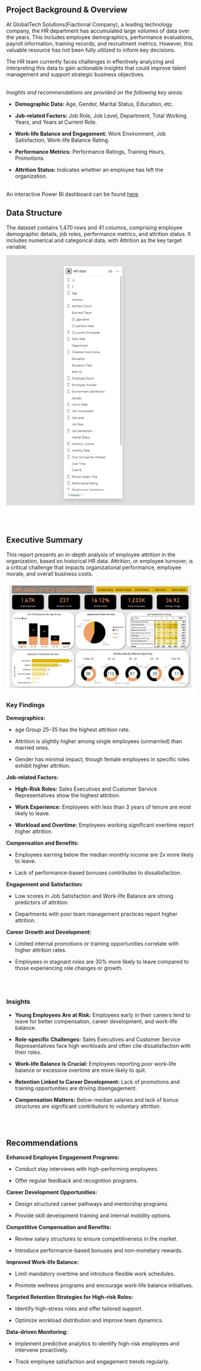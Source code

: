 ## Project Background & Overview

At GlobalTech Solutions(Fiactional Company), a leading technology company, the HR department has accumulated large volumes of data over the years. This includes employee demographics, performance evaluations, payroll information, training records, and recruitment metrics. However, this valuable resource has not been fully utilized to inform key decisions. 

The HR team currently faces challenges in effectively analyzing and interpreting this data to gain actionable insights that could improve talent management and support strategic business objectives.
<br><br>

*Insights and recommendations are provided on the following key areas.*

- **Demographic Data:** Age, Gender, Marital Status, Education, etc.

- **Job-related Factors:** Job Role, Job Level, Department, Total Working Years, and Years at Current Role.

- **Work-life Balance and Engagement:** Work Environment, Job Satisfaction, Work-life Balance Rating.

- **Performance Metrics:** Performance Ratings, Training Hours, Promotions.

- **Attrition Status:** Indicates whether an employee has left the organization.
<br><br>


An interactive Power BI dashboard can be found [here](https://github.com/DataAnalystChetan/HR-Data-Analysis-Power-BI-Project/blob/main/HR%20Dashboard.pbix).



## Data Structure

The dataset contains 1,470 rows and 41 columns, comprising employee demographic details, job roles, performance metrics, and attrition status. It includes numerical and categorical data, with Attrition as the key target variable.


![Data Structure](https://github.com/DataAnalystChetan/HR-Data-Analysis-Power-BI-Project/blob/main/DataStructure.png)


<br><br>
## Executive Summary

This report presents an in-depth analysis of employee attrition in the organization, based on historical HR data. Attrition, or employee turnover, is a critical challenge that impacts organizational performance, employee morale, and overall business costs.


![Dashboard Imaage](https://github.com/DataAnalystChetan/HR-Data-Analysis-Power-BI-Project/blob/main/HR%20Dashboard.jpg)

### **Key Findings**


**Demographics:**

- age Group 25–35 has the highest attrition rate.

- Attrition is slightly higher among single employees (unmarried) than married ones.

- Gender has minimal impact, though female employees in specific roles exhibit higher attrition.




**Job-related Factors:**

- **High-Risk Roles:** Sales Executives and Customer Service Representatives show the highest attrition.

- **Work Experience:** Employees with less than 3 years of tenure are most likely to leave.

- **Workload and Overtime:** Employees working significant overtime report higher attrition.


**Compensation and Benefits:**

- Employees earning below the median monthly income are 2x more likely to leave.

- Lack of performance-based bonuses contributes to dissatisfaction.


**Engagement and Satisfaction:**

- Low scores in Job Satisfaction and Work-life Balance are strong predictors of attrition.

- Departments with poor team management practices report higher attrition.



**Career Growth and Development:**
- Limited internal promotions or training opportunities correlate with higher attrition rates.

- Employees in stagnant roles are 30% more likely to leave compared to those experiencing role changes or growth.



<br><br>
### **Insights**

- **Young Employees Are at Risk:** Employees early in their careers tend to leave for better compensation, career development, and work-life balance.

- **Role-specific Challenges:** Sales Executives and Customer Service Representatives face high workloads and often cite dissatisfaction with their roles.

- **Work-life Balance Is Crucial:** Employees reporting poor work-life balance or excessive overtime are more likely to quit.

- **Retention Linked to Career Development:** Lack of promotions and training opportunities are driving disengagement.

- **Compensation Matters:** Below-median salaries and lack of bonus structures are significant contributors to voluntary attrition.

<br><br>

## Recommendations


**Enhanced Employee Engagement Programs:**

- Conduct stay interviews with high-performing employees.

- Offer regular feedback and recognition programs.

**Career Development Opportunities:**

- Design structured career pathways and mentorship programs.

- Provide skill development training and internal mobility options.

**Competitive Compensation and Benefits:**

- Review salary structures to ensure competitiveness in the market.

- Introduce performance-based bonuses and non-monetary rewards.

**Improved Work-life Balance:**

- Limit mandatory overtime and introduce flexible work schedules.

- Promote wellness programs and encourage work-life balance initiatives.

**Targeted Retention Strategies for High-risk Roles:**

- Identify high-stress roles and offer tailored support.

- Optimize workload distribution and improve team dynamics.

**Data-driven Monitoring:**

- Implement predictive analytics to identify high-risk employees and intervene proactively.

- Track employee satisfaction and engagement trends regularly.

